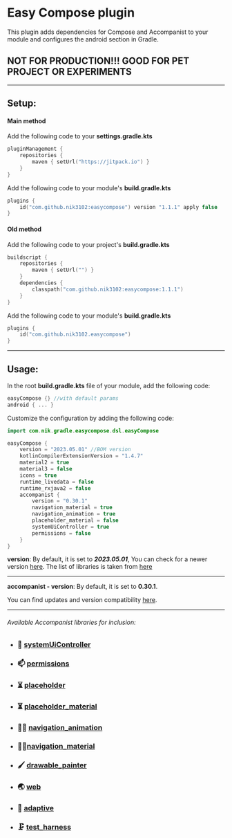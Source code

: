 # Easy Compose plugin

This plugin adds dependencies for Compose and Accompanist to your module and configures the android section in Gradle.


## NOT FOR PRODUCTION!!! GOOD FOR PET PROJECT OR EXPERIMENTS

---


## Setup:

#### Main method

Add the following code to your **settings.gradle.kts**

```kotlin
pluginManagement {
    repositories {
        maven { setUrl("https://jitpack.io") }
    }
}
```

Add the following code to your module's  **build.gradle.kts**

```kotlin
plugins {
    id("com.github.nik3102:easycompose") version "1.1.1" apply false
}
```

#### Old method

Add the following code to your project's **build.gradle.kts**

```kotlin
buildscript {
    repositories {
        maven { setUrl("") }
    }
    dependencies {
        classpath("com.github.nik3102:easycompose:1.1.1")
    }
}
```

Add the following code to your module's **build.gradle.kts**

```kotlin
plugins {   
    id("com.github.nik3102.easycompose")
}
```

---

## Usage:

In the root **build.gradle.kts** file of your module, add the following code:

```kotlin
easyCompose {} //with default params
android { ... }
```

Customize the configuration by adding the following code:

```kotlin
import com.nik.gradle.easycompose.dsl.easyCompose

easyCompose {
    version = "2023.05.01" //BOM version
    kotlinCompilerExtensionVersion = "1.4.7"
    material2 = true
    material3 = false
    icons = true
    runtime_livedata = false
    runtime_rxjava2 = false
    accompanist {
        version = "0.30.1"
        navigation_material = true
        navigation_animation = true
        placeholder_material = false
        systemUiController = true
        permissions = false
    }
}
```

**version**: By default, it is set to ***2023.05.01***,  You can check for a newer version [here](https://androidx.tech/artifacts/compose/compose-bom/).
The list of libraries is taken from [here](https://developer.android.com/jetpack/compose/setup)

---

**accompanist - version**: By default, it is set to **0.30.1**. 

You can find updates and version compatibility [here](https://github.com/google/accompanist).

---

###### Available Accompanist libraries for inclusion:

- ### 🍫 [systemUiController](https://google.github.io/accompanist/systemuicontroller)

- ### 📫 [permissions](https://google.github.io/accompanist/permissions/)

- ### ⏳ [placeholder](https://google.github.io/accompanist/placeholder)

- ### ⏳ [placeholder_material](https://google.github.io/accompanist/placeholder)

- ### 🧭✨ [navigation_animation](https://google.github.io/accompanist/navigation-animation)

- ### 🧭🎨️[navigation_material](https://google.github.io/accompanist/navigation-material)

- ### 🖌️ [drawable_painter](https://google.github.io/accompanist/drawablepainter)

- ### 🌏 [web](https://google.github.io/accompanist/web/)

- ### 📜 [adaptive](https://google.github.io/accompanist/adaptive)

- ### 🗜 [test_harness](https://google.github.io/accompanist/testharness)
